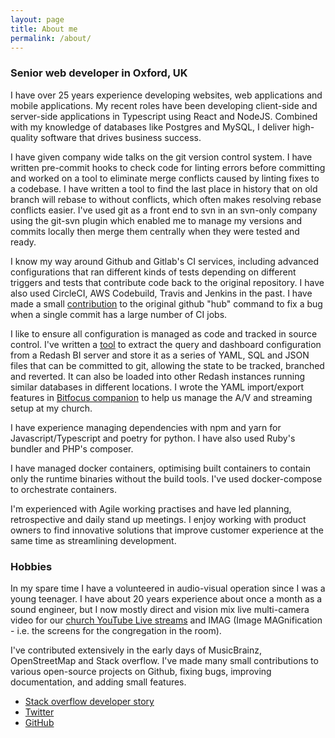 ```yaml
---
layout: page
title: About me
permalink: /about/
---
```

### Senior web developer in Oxford, UK

I have over 25 years experience developing websites, web applications and mobile applications. My
recent roles have been developing client-side and server-side applications in Typescript using React
and NodeJS. Combined with my knowledge of databases like Postgres and MySQL, I deliver high-quality
software that drives business success.

I have given company wide talks on the git version control
system. I have written pre-commit hooks to check code for linting errors before committing and worked
on a tool to eliminate merge conflicts caused by linting fixes to a codebase. I have written a tool
to find the last place in history that on old branch will rebase to without conflicts, which often
makes resolving rebase conflicts easier. I've used git as a front end to svn in an svn-only company
using the git-svn plugin which enabled me to manage my versions and commits locally then merge them
centrally when they were tested and ready.

I know my way around Github and Gitlab's CI services, including advanced configurations that ran
different kinds of tests depending on different triggers and tests that contribute code back to the
original repository. I have also used CircleCI, AWS Codebuild, Travis and Jenkins in the past. I have
made a small [contribution](https://github.com/mislav/hub/pull/2704) to the original github "hub"
command to fix a bug when a single commit has a large number of CI jobs.

I like to ensure all configuration is managed as code and tracked in source control. I've written a
[tool](https://github.com/rjmunro/redash-loader) to extract the query and dashboard configuration
from a Redash BI server and store it as a series of YAML, SQL and JSON files that can be committed to
git, allowing the state to be tracked, branched and reverted. It can also be loaded into other
Redash instances running similar databases in different locations. I wrote the YAML import/export
features in [Bitfocus companion](https://github.com/bitfocus/companion) to help us manage the A/V
and streaming setup at my church.

I have experience managing dependencies with npm and yarn for Javascript/Typescript and
poetry for python. I have also used Ruby's bundler and PHP's composer.

I have managed docker containers, optimising built containers to contain only the runtime binaries
without the build tools. I've used docker-compose to orchestrate containers.

I'm experienced with Agile working practises and have led planning, retrospective and daily stand up
meetings. I enjoy working with product owners to find innovative solutions that improve customer
experience at the same time as streamlining development.

### Hobbies

In my spare time I have a volunteered in audio-visual operation since I was a young teenager. I have
about 20 years experience about once a month as a sound engineer, but I now mostly direct and vision
mix live multi-camera video for our
[church YouTube Live streams](https://www.youtube.com/playlist?list=PLKlHRaG4bStPTVxcHOPBFfEOPlX9hHDWl)
and IMAG (Image MAGnification - i.e. the screens for the congregation in the room).

I've contributed extensively in the early days of MusicBrainz, OpenStreetMap and Stack overflow.
I've made many small contributions to various open-source projects on Github, fixing bugs, improving
documentation, and adding small features.

* [Stack overflow developer story](http://stackoverflow.com/story/rjmunro)
* [Twitter](http://twitter.com/rjmunro)
* [GitHub](http://github.com/rjmunro)

